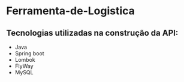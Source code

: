 # Ferramenta-de-Logistica

## Tecnologias utilizadas na construção da API:

- Java
- Spring boot
- Lombok
- FlyWay
- MySQL
